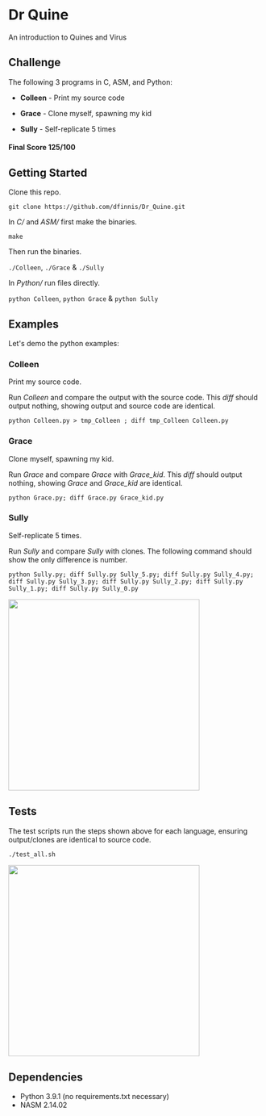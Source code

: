 # Dr Quine

An introduction to Quines and Virus


## Challenge

The following 3 programs in C, ASM, and Python:

* **Colleen** - Print my source code

* **Grace** - Clone myself, spawning my kid

* **Sully** - Self-replicate 5 times

#### Final Score 125/100


## Getting Started

Clone this repo.

```git clone https://github.com/dfinnis/Dr_Quine.git```

In *C/* and *ASM/* first make the binaries.

```make```

Then run the binaries.

```./Colleen```, ```./Grace``` & ```./Sully```

In *Python/* run files directly.

```python Colleen```, ```python Grace``` & ```python Sully```


## Examples

Let's demo the python examples:

### Colleen

Print my source code.

Run *Colleen* and compare the output with the source code. This *diff* should output nothing, showing output and source code are identical.

```python Colleen.py > tmp_Colleen ; diff tmp_Colleen Colleen.py```


### Grace

Clone myself, spawning my kid.

Run *Grace* and compare *Grace* with *Grace_kid*. This *diff* should output nothing, showing *Grace* and *Grace_kid* are identical.

```python Grace.py; diff Grace.py Grace_kid.py```


### Sully

Self-replicate 5 times.

Run *Sully* and compare *Sully* with clones. The following command should show the only difference is number.

```python Sully.py; diff Sully.py Sully_5.py; diff Sully.py Sully_4.py; diff Sully.py Sully_3.py; diff Sully.py Sully_2.py; diff Sully.py Sully_1.py; diff Sully.py Sully_0.py```

<img src="https://github.com/dfinnis/Dr_Quine/blob/master/img/sully.png" width="379">


## Tests

The test scripts run the steps shown above for each language, ensuring output/clones are identical to source code.

```./test_all.sh```

<img src="https://github.com/dfinnis/Dr_Quine/blob/master/img/tests.png" width="379">


## Dependencies

* Python 3.9.1 (no requirements.txt necessary)
* NASM 2.14.02
